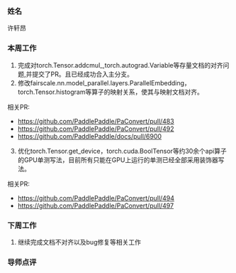 ### 姓名

许轩昂

### 本周工作

1. 完成对torch.Tensor.addcmul_,torch.autograd.Variable等存量文档的对齐问题,并提交了PR。且已经成功合入主分支。
2. 修改fairscale.nn.model_parallel.layers.ParallelEmbedding，torch.Tensor.histogram等算子的映射关系，使其与映射文档对齐。
   
  相关PR:
- https://github.com/PaddlePaddle/PaConvert/pull/483
- https://github.com/PaddlePaddle/PaConvert/pull/492
- https://github.com/PaddlePaddle/docs/pull/6900

3. 优化torch.Tensor.get_device，torch.cuda.BoolTensor等约30余个api算子的GPU单测写法，目前所有只能在GPU上运行的单测已经全部采用装饰器写法。
  
  相关PR:
  - https://github.com/PaddlePaddle/PaConvert/pull/494
  - https://github.com/PaddlePaddle/PaConvert/pull/497
### 下周工作

1. 继续完成文档不对齐以及bug修复等相关工作

### 导师点评
